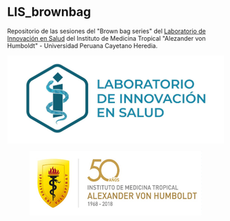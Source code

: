# LIS_brownbag

Repositorio de las sesiones del "Brown bag series" del [Laboratorio de Innovación en Salud](https://investigacion.cayetano.edu.pe/catalogo/biotecnologia/innov-lab) del Instituto de Medicina Tropical "Alezander von Humboldt" - Universidad Peruana Cayetano Heredia.

<img src="./_figs/lis_logo.png">

<p align="center">
  <img src="./_figs/upch-imt-logo.jpg" width="400" height="150">
</p>
